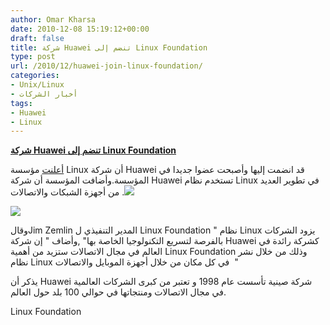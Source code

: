 ```yaml
---
author: Omar Kharsa
date: 2010-12-08 15:19:12+00:00
draft: false
title: شركة Huawei تنضم إلى Linux Foundation
type: post
url: /2010/12/huawei-join-linux-foundation/
categories:
- Unix/Linux
- أخبار الشركات
tags:
- Huawei
- Linux
---
```


**[شركة Huawei تنضم إلى Linux Foundation](https://www.it-scoop.com/2010/12/huawei-join-linux-foundation/)**


[أعلنت](http://linux-foundation.org/weblogs/press/2010/12/06/huawei-joins-linux-foundation/) مؤسسة Linux أن شركة Huawei قد انضمت إليها وأصبحت عضوا جديدا في المؤسسة.وأضافت المؤسسة أن شركة Huawei تستخدم نظام Linux في تطوير العديد من أجهزة الشبكات والاتصالات .[![](https://www.it-scoop.com/wp-content/uploads/2010/12/Linux_Foundation.png)
](https://www.it-scoop.com/wp-content/uploads/2010/12/Linux_Foundation.png)

[](https://www.it-scoop.com/wp-content/uploads/2010/12/Linux_Foundation.png)[![](https://www.it-scoop.com/wp-content/uploads/2010/12/huawei.jpg)
](https://www.it-scoop.com/2010/12/huawei-join-linux-foundation/)

وقالJim Zemlin المدير التنفيذي ل Linux Foundation " نظام Linux يزود الشركات بالفرصة لتسريع التكنولوجيا الخاصة بها" ,وأضاف " إن شركة Huawei كشركة رائدة في العالم في مجال الاتصالات ستزيد من أهمية Linux Foundation وذلك من خلال نشر نظام Linux في كل مكان من خلال أجهزة الموبايل والاتصالات  "

يذكر أن Huawei شركة صينية تأسست عام 1998 و تعتبر من كبرى الشركات العالمية في مجال الاتصالات ومنتجاتها في حوالي 100 بلد حول العالم.


Linux Foundation
